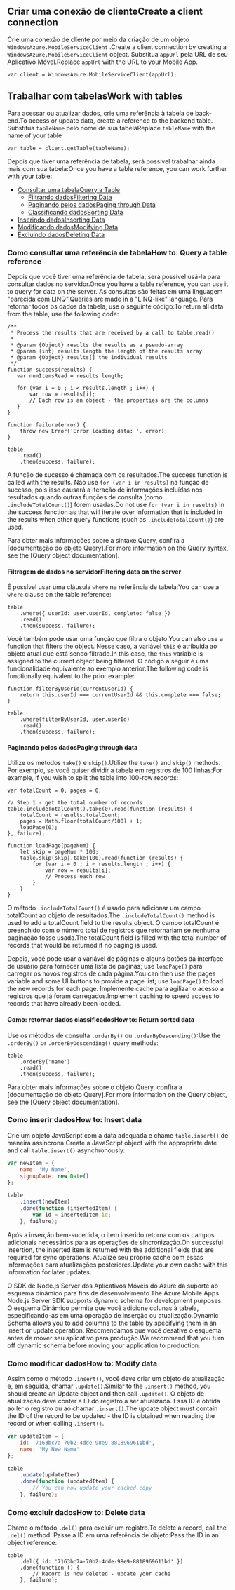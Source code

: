 ## <span data-ttu-id="a7335-101"><a name="create-client"></a>Criar uma conexão de cliente</span><span class="sxs-lookup"><span data-stu-id="a7335-101"><a name="create-client"></a>Create a client connection</span></span>
<span data-ttu-id="a7335-102">Crie uma conexão de cliente por meio da criação de um objeto `WindowsAzure.MobileServiceClient` .</span><span class="sxs-lookup"><span data-stu-id="a7335-102">Create a client connection by creating a `WindowsAzure.MobileServiceClient` object.</span></span>  <span data-ttu-id="a7335-103">Substitua `appUrl` pela URL de seu Aplicativo Móvel.</span><span class="sxs-lookup"><span data-stu-id="a7335-103">Replace `appUrl` with the URL to your Mobile App.</span></span>

```
var client = WindowsAzure.MobileServiceClient(appUrl);
```

## <span data-ttu-id="a7335-104"><a name="table-reference"></a>Trabalhar com tabelas</span><span class="sxs-lookup"><span data-stu-id="a7335-104"><a name="table-reference"></a>Work with tables</span></span>
<span data-ttu-id="a7335-105">Para acessar ou atualizar dados, crie uma referência à tabela de back-end.</span><span class="sxs-lookup"><span data-stu-id="a7335-105">To access or update data, create a reference to the backend table.</span></span> <span data-ttu-id="a7335-106">Substitua `tableName` pelo nome de sua tabela</span><span class="sxs-lookup"><span data-stu-id="a7335-106">Replace `tableName` with the name of your table</span></span>

```
var table = client.getTable(tableName);
```

<span data-ttu-id="a7335-107">Depois que tiver uma referência de tabela, será possível trabalhar ainda mais com sua tabela:</span><span class="sxs-lookup"><span data-stu-id="a7335-107">Once you have a table reference, you can work further with your table:</span></span>

* [<span data-ttu-id="a7335-108">Consultar uma tabela</span><span class="sxs-lookup"><span data-stu-id="a7335-108">Query a Table</span></span>](#querying)
  * [<span data-ttu-id="a7335-109">Filtrando dados</span><span class="sxs-lookup"><span data-stu-id="a7335-109">Filtering Data</span></span>](#table-filter)
  * [<span data-ttu-id="a7335-110">Paginando pelos dados</span><span class="sxs-lookup"><span data-stu-id="a7335-110">Paging through Data</span></span>](#table-paging)
  * [<span data-ttu-id="a7335-111">Classificando dados</span><span class="sxs-lookup"><span data-stu-id="a7335-111">Sorting Data</span></span>](#sorting-data)
* [<span data-ttu-id="a7335-112">Inserindo dados</span><span class="sxs-lookup"><span data-stu-id="a7335-112">Inserting Data</span></span>](#inserting)
* [<span data-ttu-id="a7335-113">Modificando dados</span><span class="sxs-lookup"><span data-stu-id="a7335-113">Modifying Data</span></span>](#modifying)
* [<span data-ttu-id="a7335-114">Excluindo dados</span><span class="sxs-lookup"><span data-stu-id="a7335-114">Deleting Data</span></span>](#deleting)

### <span data-ttu-id="a7335-115"><a name="querying"></a>Como consultar uma referência de tabela</span><span class="sxs-lookup"><span data-stu-id="a7335-115"><a name="querying"></a>How to: Query a table reference</span></span>
<span data-ttu-id="a7335-116">Depois que você tiver uma referência de tabela, será possível usá-la para consultar dados no servidor.</span><span class="sxs-lookup"><span data-stu-id="a7335-116">Once you have a table reference, you can use it to query for data on the server.</span></span>  <span data-ttu-id="a7335-117">As consultas são feitas em uma linguagem "parecida com LINQ".</span><span class="sxs-lookup"><span data-stu-id="a7335-117">Queries are made in a "LINQ-like" language.</span></span>
<span data-ttu-id="a7335-118">Para retornar todos os dados da tabela, use o seguinte código:</span><span class="sxs-lookup"><span data-stu-id="a7335-118">To return all data from the table, use the following code:</span></span>

```
/**
 * Process the results that are received by a call to table.read()
 *
 * @param {Object} results the results as a pseudo-array
 * @param {int} results.length the length of the results array
 * @param {Object} results[] the individual results
 */
function success(results) {
   var numItemsRead = results.length;

   for (var i = 0 ; i < results.length ; i++) {
       var row = results[i];
       // Each row is an object - the properties are the columns
   }
}

function failure(error) {
    throw new Error('Error loading data: ', error);
}

table
    .read()
    .then(success, failure);
```

<span data-ttu-id="a7335-119">A função de sucesso é chamada com os resultados.</span><span class="sxs-lookup"><span data-stu-id="a7335-119">The success function is called with the results.</span></span>  <span data-ttu-id="a7335-120">Não use `for (var i in results)` na função de sucesso, pois isso causará a iteração de informações incluídas nos resultados quando outras funções de consulta (como `.includeTotalCount()`) forem usadas.</span><span class="sxs-lookup"><span data-stu-id="a7335-120">Do not use `for (var i in results)` in the success function as that will iterate over information that is included in the results when other query functions (such as `.includeTotalCount()`) are used.</span></span>

<span data-ttu-id="a7335-121">Para obter mais informações sobre a sintaxe Query, confira a [documentação do objeto Query].</span><span class="sxs-lookup"><span data-stu-id="a7335-121">For more information on the Query syntax, see the [Query object documentation].</span></span>

#### <span data-ttu-id="a7335-122"><a name="table-filter"></a>Filtragem de dados no servidor</span><span class="sxs-lookup"><span data-stu-id="a7335-122"><a name="table-filter"></a>Filtering data on the server</span></span>
<span data-ttu-id="a7335-123">É possível usar uma cláusula `where` na referência de tabela:</span><span class="sxs-lookup"><span data-stu-id="a7335-123">You can use a `where` clause on the table reference:</span></span>

```
table
    .where({ userId: user.userId, complete: false })
    .read()
    .then(success, failure);
```

<span data-ttu-id="a7335-124">Você também pode usar uma função que filtra o objeto.</span><span class="sxs-lookup"><span data-stu-id="a7335-124">You can also use a function that filters the object.</span></span>  <span data-ttu-id="a7335-125">Nesse caso, a variável `this` é atribuída ao objeto atual que está sendo filtrado.</span><span class="sxs-lookup"><span data-stu-id="a7335-125">In this case, the `this` variable is assigned to the current object being filtered.</span></span>  <span data-ttu-id="a7335-126">O código a seguir é uma funcionalidade equivalente ao exemplo anterior:</span><span class="sxs-lookup"><span data-stu-id="a7335-126">The following code is functionally equivalent to the prior example:</span></span>

```
function filterByUserId(currentUserId) {
    return this.userId === currentUserId && this.complete === false;
}

table
    .where(filterByUserId, user.userId)
    .read()
    .then(success, failure);
```

#### <span data-ttu-id="a7335-127"><a name="table-paging"></a>Paginando pelos dados</span><span class="sxs-lookup"><span data-stu-id="a7335-127"><a name="table-paging"></a>Paging through data</span></span>
<span data-ttu-id="a7335-128">Utilize os métodos `take()` e `skip()`.</span><span class="sxs-lookup"><span data-stu-id="a7335-128">Utilize the `take()` and `skip()` methods.</span></span>  <span data-ttu-id="a7335-129">Por exemplo, se você quiser dividir a tabela em registros de 100 linhas:</span><span class="sxs-lookup"><span data-stu-id="a7335-129">For example, if you wish to split the table into 100-row records:</span></span>

```
var totalCount = 0, pages = 0;

// Step 1 - get the total number of records
table.includeTotalCount().take(0).read(function (results) {
    totalCount = results.totalCount;
    pages = Math.floor(totalCount/100) + 1;
    loadPage(0);
}, failure);

function loadPage(pageNum) {
    let skip = pageNum * 100;
    table.skip(skip).take(100).read(function (results) {
        for (var i = 0 ; i < results.length ; i++) {
            var row = results[i];
            // Process each row
        }
    }
}
```

<span data-ttu-id="a7335-130">O método `.includeTotalCount()` é usado para adicionar um campo totalCount ao objeto de resultados.</span><span class="sxs-lookup"><span data-stu-id="a7335-130">The `.includeTotalCount()` method is used to add a totalCount field to the results object.</span></span>  <span data-ttu-id="a7335-131">O campo totalCount é preenchido com o número total de registros que retornariam se nenhuma paginação fosse usada.</span><span class="sxs-lookup"><span data-stu-id="a7335-131">The totalCount field is filled with the total number of records that would be returned if no paging is used.</span></span>

<span data-ttu-id="a7335-132">Depois, você pode usar a variável de páginas e alguns botões da interface de usuário para fornecer uma lista de páginas; use `loadPage()` para carregar os novos registros de cada página.</span><span class="sxs-lookup"><span data-stu-id="a7335-132">You can then use the pages variable and some UI buttons to provide a page list; use `loadPage()` to load the new records for each page.</span></span>  <span data-ttu-id="a7335-133">Implemente cache para agilizar o acesso a registros que já foram carregados.</span><span class="sxs-lookup"><span data-stu-id="a7335-133">Implement caching to speed access to records that have already been loaded.</span></span>

#### <span data-ttu-id="a7335-134"><a name="sorting-data"></a>Como: retornar dados classificados</span><span class="sxs-lookup"><span data-stu-id="a7335-134"><a name="sorting-data"></a>How to: Return sorted data</span></span>
<span data-ttu-id="a7335-135">Use os métodos de consulta `.orderBy()` ou `.orderByDescending()`:</span><span class="sxs-lookup"><span data-stu-id="a7335-135">Use the `.orderBy()` or `.orderByDescending()` query methods:</span></span>

```
table
    .orderBy('name')
    .read()
    .then(success, failure);
```

<span data-ttu-id="a7335-136">Para obter mais informações sobre o objeto Query, confira a [documentação do objeto Query].</span><span class="sxs-lookup"><span data-stu-id="a7335-136">For more information on the Query object, see the [Query object documentation].</span></span>

### <span data-ttu-id="a7335-137"><a name="inserting"></a>Como inserir dados</span><span class="sxs-lookup"><span data-stu-id="a7335-137"><a name="inserting"></a>How to: Insert data</span></span>
<span data-ttu-id="a7335-138">Crie um objeto JavaScript com a data adequada e chame `table.insert()` de maneira assíncrona:</span><span class="sxs-lookup"><span data-stu-id="a7335-138">Create a JavaScript object with the appropriate date and call `table.insert()` asynchronously:</span></span>

```javascript
var newItem = {
    name: 'My Name',
    signupDate: new Date()
};

table
    .insert(newItem)
    .done(function (insertedItem) {
        var id = insertedItem.id;
    }, failure);
```

<span data-ttu-id="a7335-139">Após a inserção bem-sucedida, o item inserido retorna com os campos adicionais necessários para as operações de sincronização.</span><span class="sxs-lookup"><span data-stu-id="a7335-139">On successful insertion, the inserted item is returned with the additional fields that are required for sync operations.</span></span>  <span data-ttu-id="a7335-140">Atualize seu próprio cache com essas informações para atualizações posteriores.</span><span class="sxs-lookup"><span data-stu-id="a7335-140">Update your own cache with this information for later updates.</span></span>

<span data-ttu-id="a7335-141">O SDK de Node.js Server dos Aplicativos Móveis do Azure dá suporte ao esquema dinâmico para fins de desenvolvimento.</span><span class="sxs-lookup"><span data-stu-id="a7335-141">The Azure Mobile Apps Node.js Server SDK supports dynamic schema for development purposes.</span></span>  <span data-ttu-id="a7335-142">O esquema Dinâmico permite que você adicione colunas à tabela, especificando-as em uma operação de inserção ou atualização.</span><span class="sxs-lookup"><span data-stu-id="a7335-142">Dynamic Schema allows you to add columns to the table by specifying them in an insert or update operation.</span></span>  <span data-ttu-id="a7335-143">Recomendamos que você desative o esquema antes de mover seu aplicativo para produção.</span><span class="sxs-lookup"><span data-stu-id="a7335-143">We recommend that you turn off dynamic schema before moving your application to production.</span></span>

### <span data-ttu-id="a7335-144"><a name="modifying"></a>Como modificar dados</span><span class="sxs-lookup"><span data-stu-id="a7335-144"><a name="modifying"></a>How to: Modify data</span></span>
<span data-ttu-id="a7335-145">Assim como o método `.insert()`, você deve criar um objeto de atualização e, em seguida, chamar `.update()`.</span><span class="sxs-lookup"><span data-stu-id="a7335-145">Similar to the `.insert()` method, you should create an Update object and then call `.update()`.</span></span>  <span data-ttu-id="a7335-146">O objeto de atualização deve conter a ID do registro a ser atualizada. Essa ID é obtida ao ler o registro ou ao chamar `.insert()`.</span><span class="sxs-lookup"><span data-stu-id="a7335-146">The update object must contain the ID of the record to be updated - the ID is obtained when reading the record or when calling `.insert()`.</span></span>

```javascript
var updateItem = {
    id: '7163bc7a-70b2-4dde-98e9-8818969611bd',
    name: 'My New Name'
};

table
    .update(updateItem)
    .done(function (updatedItem) {
        // You can now update your cached copy
    }, failure);
```

### <span data-ttu-id="a7335-147"><a name="deleting"></a>Como excluir dados</span><span class="sxs-lookup"><span data-stu-id="a7335-147"><a name="deleting"></a>How to: Delete data</span></span>
<span data-ttu-id="a7335-148">Chame o método `.del()` para excluir um registro.</span><span class="sxs-lookup"><span data-stu-id="a7335-148">To delete a record, call the `.del()` method.</span></span>  <span data-ttu-id="a7335-149">Passe a ID em uma referência de objeto:</span><span class="sxs-lookup"><span data-stu-id="a7335-149">Pass the ID in an object reference:</span></span>

```
table
    .del({ id: '7163bc7a-70b2-4dde-98e9-8818969611bd' })
    .done(function () {
        // Record is now deleted - update your cache
    }, failure);
```
